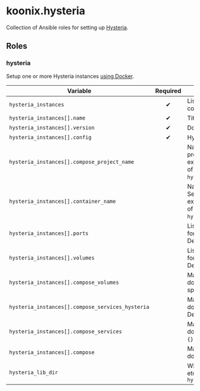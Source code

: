 # koonix.hysteria

Collection of Ansible roles for setting up
[Hysteria](https://github.com/apernet/hysteria).

## Roles

### hysteria

Setup one or more Hysteria instances [using Docker](https://hub.docker.com/r/tobyxdd/hysteria).

| Variable                                                  | Required | Description |
|-----------------------------------------------------------|:--------:|-------------|
| `hysteria_instances`                                      | ✔        | List of instances of Hysteria to configure and run. |
| `hysteria_instances[].name`                               | ✔        | Title of the Hysteria instance. |
| `hysteria_instances[].version`                            | ✔        | Docker image [tag](https://hub.docker.com/r/tobyxdd/hysteria/tags) to use. |
| `hysteria_instances[].config`                             | ✔        | Hysteria's configuration object. |
| `hysteria_instances[].compose_project_name`               |          | Name of the docker compose project. Set to an empty string to not explicitly define. Defaults to the value of `hysteria_instances[].instance_name`. |
| `hysteria_instances[].container_name`                     |          | Name of Hysteria's docker container. Set to an empty string to not explicitly define. Defaults to the value of `hysteria_instances[].instance_name`. |
| `hysteria_instances[].ports`                              |          | List of extra docker port mappings for Hysteria's docker container. Default: `[]`. |
| `hysteria_instances[].volumes`                            |          | List of extra docker volume bindings for Hysteria's docker container. Default: `[]`. |
| `hysteria_instances[].compose_volumes`                    |          | Map of extra configs to append to docker compose volume specifications. Default: `{}`. |
| `hysteria_instances[].compose_services_hysteria`          |          | Map of extra configs to append to docker compose hysteria service. Default: `{}`. |
| `hysteria_instances[].compose_services`                   |          | Map of extra configs to append to docker compose services. Default: `{}`. |
| `hysteria_instances[].compose`                            |          | Map of extra configs to append to docker compose. Default: `{}`. |
| `hysteria_lib_dir`                                        |          | Where to put docker files, configs, etc. Default: `/var/lib/ansible-hysteria` |

